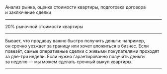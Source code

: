 Анализ рынка, оценка стоимости квартиры, подготовка договора и&nbsp;заключение сделки

---

20% рыночной стоимости квартиры

---

Бывает, что&nbsp;продавцу важно быстро получить деньги: например, он&nbsp;срочно уезжает за&nbsp;границу или&nbsp;хочет вложиться в&nbsp;бизнес. Если повезёт, самые оперативные сделки с&nbsp;живыми покупателями проходят за&nbsp;две-три&nbsp;недели. Если нужно гарантированно получить деньги за&nbsp;неделю&nbsp;— мы можем сделать срочный выкуп квартиры.

----